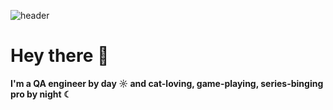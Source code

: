 ![header](https://capsule-render.vercel.app/api?type=soft&color=gradient&height=150&section=header&text=Daria%20Arkhipova%&fontSize=70&animation=twinkling)
# Hey there 👋 
**I'm a QA engineer by day ☼ and cat-loving, game-playing, series-binging pro by night ☾**<br>
